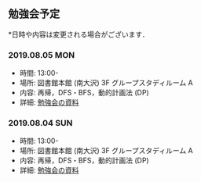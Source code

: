 ## 勉強会予定
*日時や内容は変更される場合がございます．

### 2019.08.05 MON
- 時間: 13:00-
- 場所: 図書館本館 (南大沢) 3F グループスタディルーム A
- 内容: 再帰，DFS・BFS，動的計画法 (DP)
- 詳細: [勉強会の資料](./README.md)

### 2019.08.04 SUN
- 時間: 13:00-
- 場所: 図書館本館 (南大沢) 3F グループスタディルーム A
- 内容: 再帰，DFS・BFS，動的計画法 (DP)
- 詳細: [勉強会の資料](./README.md)
